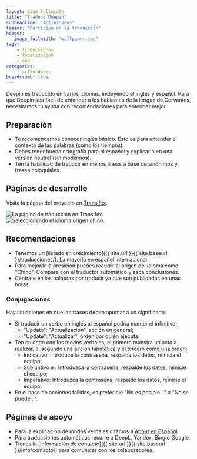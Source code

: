 ```yaml
---
layout: page-fullwidth
title: "Traduce Deepin"
subheadline: "Actividades"
teaser: "Participa en la traducción"
header:
   image_fullwidth: "wallpaper.jpg"
tags:
    - traducciones
    - localizacion
    - apk
categories:
    - actividades
breadcrumb: true    
---
```

Deepin es traducido en varios idiomas, incluyendo el inglés y español. Para que Deepin sea fácil de entender a los hablantes de la lengua de Cervantes, necesitamos tu ayuda con recomendaciones para entender mejor.

## Preparación

* Te recomendamos conocer inglés básico. Esto es para entender el contexto de las palabras (como los tiempos).
* Debes tener buena ortografía para el español y explicarlo en una versión neutral (sin modismos).
* Ten la habilidad de traducir en menos líneas a base de sinónimos y frases coloquiales.

## Páginas de desarrollo

Visita la página del proyecto en [Transifex](https://www.transifex.com/linuxdeepin/).

<div class="row">
    <div class="medium-12 columns t30">
    <img src="{{ site.urlimg }}deepintransifex.png" alt="La página de traducción en Transifex.">
    </div><!-- /.medium-4.columns -->
    <div class="medium-12 columns t30">
    <img src="{{ site.urlimg }}Transifexchinesse" alt="Seleccionando el idioma origen chino.">
    </div><!-- /.medium-4.columns -->
</div>

## Recomendaciones

* Tenemos un [listado en crecimiento]({{ site.url }}{{ site.baseurl }}/traducciones/). La mayoría en español internacional.
* Para mejorar la presición puedes recurrir al origen del idioma como "Chino". Compara con el traductor automático y saca conclusiones.
* Céntrate en las palabras por traducir ya que son publicadas en unas horas.

### Conjugaciones
Hay situaciones en que las frases deben apuntar a un significado:

* Si traducir un verbo en inglés al español podría manter el infinitivo:
  - "Update": "Actualización", acción en general;
  - "Update": "Actualizar", órden por quién ejecuta.
* Ten cuidado con los modos verbales, el primero muestra un acto a realizar, el segundo una acción hipotética y el tercero como una orden:
  - Indicativo: Introduce la contraseña, respalda los datos, reinicia el equipo;
  - Subjuntivo e : Introduzca la contraseña, respalde los datos, reinicie el equipo;
  - Imperativo: Introduzca la contraseña, respalde los datos, reinicie el equipo.
* En el caso de acciones fallidas, es preferible "No es posible..." a "No se puede...".

## Páginas de apoyo

* Para la explicación de modos verbales citamos a [About en Español](https://www.aboutespanol.com/los-modos-verbales-2879639)
* Para traducciones automáticas recurre a DeepL, Yandex, Bing o Google.
* Tienes la [información de contacto]({{ site.url }}{{ site.baseurl }}/info/contacto/) para comunicar con los colaboradores.

